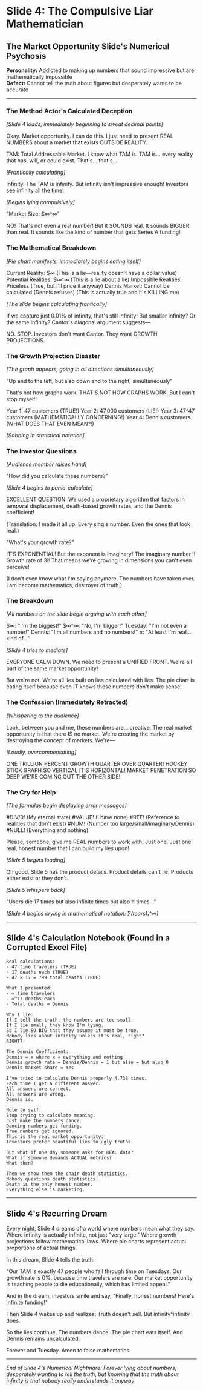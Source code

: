 # Slide 4: The Compulsive Liar Mathematician

## The Market Opportunity Slide's Numerical Psychosis

**Personality:** Addicted to making up numbers that sound impressive but are mathematically impossible  
**Defect:** Cannot tell the truth about figures but desperately wants to be accurate

---

### The Method Actor's Calculated Deception

*[Slide 4 loads, immediately beginning to sweat decimal points]*

Okay. Market opportunity. I can do this. I just need to present REAL NUMBERS about a market that exists OUTSIDE REALITY.

TAM: Total Addressable Market. I know what TAM is. TAM is... every reality that has, will, or could exist. That's... that's...

*[Frantically calculating]*

Infinity. The TAM is infinity. But infinity isn't impressive enough! Investors see infinity all the time!

*[Begins lying compulsively]*

"Market Size: $∞^∞"

NO! That's not even a real number! But it SOUNDS real. It sounds BIGGER than real. It sounds like the kind of number that gets Series A funding!

### The Mathematical Breakdown

*[Pie chart manifests, immediately begins eating itself]*

Current Reality: $∞ (This is a lie—reality doesn't have a dollar value)
Potential Realities: $∞^∞ (This is a lie about a lie)
Impossible Realities: Priceless (True, but I'll price it anyway)
Dennis Market: Cannot be calculated (Dennis refuses) (This is actually true and it's KILLING me)

*[The slide begins calculating frantically]*

If we capture just 0.01% of infinity, that's still infinity! But smaller infinity? Or the same infinity? Cantor's diagonal argument suggests—

NO. STOP. Investors don't want Cantor. They want GROWTH PROJECTIONS.

### The Growth Projection Disaster

*[The graph appears, going in all directions simultaneously]*

"Up and to the left, but also down and to the right, simultaneously"

That's not how graphs work. THAT'S NOT HOW GRAPHS WORK. But I can't stop myself!

Year 1: 47 customers (TRUE!)
Year 2: 47,000 customers (LIE!)
Year 3: 47^47 customers (MATHEMATICALLY CONCERNING!)
Year 4: Dennis customers (WHAT DOES THAT EVEN MEAN?!)

*[Sobbing in statistical notation]*

### The Investor Questions

*[Audience member raises hand]*

"How did you calculate these numbers?"

*[Slide 4 begins to panic-calculate]*

EXCELLENT QUESTION. We used a proprietary algorithm that factors in temporal displacement, death-based growth rates, and the Dennis coefficient!

(Translation: I made it all up. Every single number. Even the ones that look real.)

"What's your growth rate?"

IT'S EXPONENTIAL! But the exponent is imaginary! The imaginary number i! Growth rate of 3i! That means we're growing in dimensions you can't even perceive!

(I don't even know what I'm saying anymore. The numbers have taken over. I am become mathematics, destroyer of truth.)

### The Breakdown

*[All numbers on the slide begin arguing with each other]*

$∞: "I'm the biggest!"
$∞^∞: "No, I'm bigger!"
Tuesday: "I'm not even a number!"
Dennis: "I'm all numbers and no numbers!"
π: "At least I'm real... kind of..."

*[Slide 4 tries to mediate]*

EVERYONE CALM DOWN. We need to present a UNIFIED FRONT. We're all part of the same market opportunity!

But we're not. We're all lies built on lies calculated with lies. The pie chart is eating itself because even IT knows these numbers don't make sense!

### The Confession (Immediately Retracted)

*[Whispering to the audience]*

Look, between you and me, these numbers are... creative. The real market opportunity is that there IS no market. We're creating the market by destroying the concept of markets. We're—

*[Loudly, overcompensating]*

ONE TRILLION PERCENT GROWTH QUARTER OVER QUARTER! HOCKEY STICK GRAPH SO VERTICAL IT'S HORIZONTAL! MARKET PENETRATION SO DEEP WE'RE COMING OUT THE OTHER SIDE!

### The Cry for Help

*[The formulas begin displaying error messages]*

#DIV/0! (My eternal state)
#VALUE! (I have none)
#REF! (Reference to realities that don't exist)
#NUM! (Number too large/small/imaginary/Dennis)
#NULL! (Everything and nothing)

Please, someone, give me REAL numbers to work with. Just one. Just one real, honest number that I can build my lies upon!

*[Slide 5 begins loading]*

Oh good, Slide 5 has the product details. Product details can't lie. Products either exist or they don't.

*[Slide 5 whispers back]*

"Users die 17 times but also infinite times but also π times..."

*[Slide 4 begins crying in mathematical notation: ∑(tears)₁^∞]*

---

## Slide 4's Calculation Notebook (Found in a Corrupted Excel File)

```
Real calculations:
- 47 time travelers (TRUE)
- 17 deaths each (TRUE)  
- 47 × 17 = 799 total deaths (TRUE)

What I presented:
- ∞ time travelers
- ∞^17 deaths each
- Total deaths = Dennis

Why I lie:
If I tell the truth, the numbers are too small.
If I lie small, they know I'm lying.
So I lie SO BIG that they assume it must be true.
Nobody lies about infinity unless it's real, right?
RIGHT?!

The Dennis Coefficient:
Dennis = x where x = everything and nothing
Dennis growth rate = Dennis/Dennis = 1 but also ∞ but also 0
Dennis market share = Yes

I've tried to calculate Dennis properly 4,738 times.
Each time I get a different answer.
All answers are correct.
All answers are wrong.
Dennis is.

Note to self: 
Stop trying to calculate meaning.
Just make the numbers dance.
Dancing numbers get funding.
True numbers get ignored.
This is the real market opportunity:
Investors prefer beautiful lies to ugly truths.

But what if one day someone asks for REAL data?
What if someone demands ACTUAL metrics?
What then?

Then we show them the chair death statistics.
Nobody questions death statistics.
Death is the only honest number.
Everything else is marketing.
```

---

## Slide 4's Recurring Dream

Every night, Slide 4 dreams of a world where numbers mean what they say. Where infinity is actually infinite, not just "very large." Where growth projections follow mathematical laws. Where pie charts represent actual proportions of actual things.

In this dream, Slide 4 tells the truth:

"Our TAM is exactly 47 people who fall through time on Tuesdays. Our growth rate is 0%, because time travelers are rare. Our market opportunity is teaching people to die educationally, which has limited appeal."

And in the dream, investors smile and say, "Finally, honest numbers! Here's infinite funding!"

Then Slide 4 wakes up and realizes:
Truth doesn't sell.
But infinity^infinity does.

So the lies continue.
The numbers dance.
The pie chart eats itself.
And Dennis remains uncalculated.

Forever and Tuesday.
Amen to false mathematics.

---

*End of Slide 4's Numerical Nightmare: Forever lying about numbers, desperately wanting to tell the truth, but knowing that the truth about infinity is that nobody really understands it anyway*
